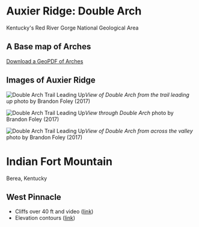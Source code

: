 # Auxier Ridge: Double Arch

Kentucky's Red River Gorge National Geological Area

## A Base map of Arches

[Download a GeoPDF of Arches](basemap/rrg.pdf)  

## Images of Auxier Ridge

![Double Arch Trail Leading Up](AuxierRidgeDoubleArchTrail.JPG)*View of Double Arch from the trail leading up* photo by Brandon Foley (2017)

![Double Arch Trail Leading Up](AuxierRidgeDoubleArchTrail2.JPG)*View through Double Arch* photo by Brandon Foley (2017)

![Double Arch Trail Leading Up](AuxierRidgeTrail.JPG)*View of Double Arch from across the valley* photo by Brandon Foley (2017)

# Indian Fort Mountain

Berea, Kentucky

## West Pinnacle 

* Cliffs over 40 ft and video ([link](elevation))
* Elevation contours ([link](map))
